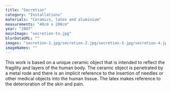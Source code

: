 ```yaml
---
title: "Secretion"
category: "Installations"
materials: "Ceramics, latex and aluminium"
measurements: "40cm x 200cm"
year: "2007"
mainImage: "secretion-tn.jpg"
blurDataURL: ""
images: "secretion-1.jpg/secretion-2.jpg/secretion-3.jpg/secretion-4.jpg"
imageNames: ""
---
```


This work is based on a unique ceramic object that is intended to reflect the fragility and layers of the human body. The ceramic object is penetrated by a metal rode and there is an implicit reference to the insertion of needles or other medical objects into the human tissue. The latex makes reference to the deterioration of the skin and pain.
